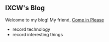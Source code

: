 ## IXCW's Blog
Welcome to my blog!  My friend, [Come in Please](https://ixcw.github.io/)

- record technology
- record interesting things
